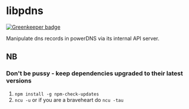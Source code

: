 # libpdns

[![Greenkeeper badge](https://badges.greenkeeper.io/Dmitry-N-Medvedev/pdnsjs.svg)](https://greenkeeper.io/)

Manipulate dns records in powerDNS via its internal API server.

## NB

### Don't be pussy - keep dependencies upgraded to their latest versions

1. `npm install -g npm-check-updates`
1. `ncu -u` or if you are a braveheart do `ncu -tau`

